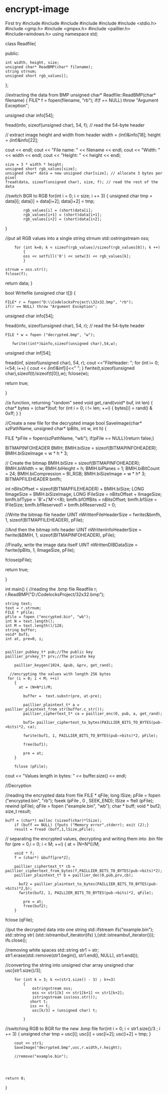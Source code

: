 # encrypt-image
First try
#include <iostream>
#include <fstream>
#include <sstream>
#include <string>
#include <iomanip>
#include <stdio.h>
#include <gmp.h>
#include <gmpxx.h>
#include <paillier.h>
#include<windows.h>
using namespace std;

class Readfile{

public:

    int width, height, size;
    unsigned char* ReadBMP(char* filename);
    string strnum;
    unsigned short rgb_values[];

};


//extracting the data from BMP
unsigned char* Readfile::ReadBMP(char* filename)
{
FILE* f = fopen(filename, "rb");
if(f == NULL) throw "Argument Exception";

unsigned char info[54];

fread(info, sizeof(unsigned char), 54, f); // read the 54-byte header

// extract image height and width from header
width = *(int*)&info[18];
height = *(int*)&info[22];

cout << endl;
cout << "File name: " << filename << endl;
cout << "Width: " << width << endl;
cout << "Height: " << height << endl;

    size = 3 * width * height;
    unsigned short rgb_values[size];
    unsigned char* data = new unsigned char[size]; // allocate 3 bytes per pixel
    fread(data, sizeof(unsigned char), size, f); // read the rest of the data

//switch BGR to RGB
for(int i = 0; i < size; i += 3)
    {
            unsigned char tmp = data[i];
            data[i] = data[i+2];
            data[i+2] = tmp;

            rgb_values[i] = (short)data[i];
            rgb_values[i+1] = (short)data[i+1];
            rgb_values[i+2] = (short)data[i+2];

}

//put all RGB values into a single string strnum
std::ostringstream oss;

        for (int k=0; k < sizeof(rgb_values)/sizeof(rgb_values[0]); k ++)
            {
            oss << setfill('0') << setw(3) << rgb_values[k];
            }

    strnum = oss.str();
    fclose(f);

return data;
}


bool Writefile (unsigned char t[])
{

    FILE* r = fopen("D:\\CodelocksProject\\32x32.bmp", "rb");
    if(r == NULL) throw "Argument Exception";

unsigned char info[54];

fread(info, sizeof(unsigned char), 54, r); // read the 54-byte header

    FILE * w = fopen ("decrypted.bmp", "w");

       fwrite((int*)&info,sizeof(unsigned char),54,w);


unsigned char inf[54];

fread(inf, sizeof(unsigned char), 54, r); cout <<"FileHeader: ";
for (int i= 0; i<54; i++)
    {
        cout << *(int*)&inf[i]<<" ";
    }
fwrite(t,sizeof(unsigned char),sizeof(t)/sizeof(t[0]),w);
fclose(w);

return true;

}

//a function, returning "random" seed
    void get_rand(void* buf, int len)
    {
    char* bytes = (char*)buf;
    for (int i = 0; i != len; ++i) {
        bytes[i] = rand() & 0xff;
    }
    }


//Create a new file for the decrypted image
bool SaveImage(char* szPathName, unsigned char* lpBits, int w, int h)
{

FILE *pFile = fopen(szPathName, "wb");
if(pFile == NULL){return false;}

BITMAPINFOHEADER BMIH;
BMIH.biSize = sizeof(BITMAPINFOHEADER);
BMIH.biSizeImage = w * h * 3;

// Create the bitmap
BMIH.biSize = sizeof(BITMAPINFOHEADER);
BMIH.biWidth = w;
BMIH.biHeight = h;
BMIH.biPlanes = 1;
BMIH.biBitCount = 24;
BMIH.biCompression = BI_RGB;
BMIH.biSizeImage = w * h* 3;
BITMAPFILEHEADER bmfh;

int nBitsOffset = sizeof(BITMAPFILEHEADER) + BMIH.biSize;
LONG lImageSize = BMIH.biSizeImage;
LONG lFileSize = nBitsOffset + lImageSize;
bmfh.bfType = 'B'+('M'<<8);
bmfh.bfOffBits = nBitsOffset;
bmfh.bfSize = lFileSize;
bmfh.bfReserved1 = bmfh.bfReserved2 = 0;

//Write the bitmap file header
UINT nWrittenFileHeaderSize = fwrite(&bmfh, 1,
sizeof(BITMAPFILEHEADER), pFile);

//And then the bitmap info header
UINT nWrittenInfoHeaderSize = fwrite(&BMIH,
1, sizeof(BITMAPINFOHEADER), pFile);

//Finally, write the image data itself
UINT nWrittenDIBDataSize = fwrite(lpBits, 1, lImageSize, pFile);

fclose(pFile);

return true;

}





int main()
{
    //reading the .bmp file
    Readfile r;
    r.ReadBMP("D:/CodelocksProject/32x32.bmp");

    string text;
    text = r.strnum;
    FILE * pFile;
    pFile = fopen ("encrypted.bin", "wb");
    int N = text.length();
    int M = text.length()/128;
    string buffer;
    void* buf1;
    int at, pre=0, i;


    paillier_pubkey_t* pub;//The public key
    paillier_prvkey_t* prv;//The private key

        paillier_keygen(1024, &pub, &prv, get_rand);

      //encrypting the values with length 256 bytes
     for (i = 0; i < M; ++i)
        {
          at = (N+N*i)/M;

            buffer =  text.substr(pre, at-pre);

            paillier_plaintext_t* a = paillier_plaintext_from_str(buffer.c_str());
            paillier_ciphertext_t* ca = paillier_enc(0, pub, a, get_rand);

            buf1= paillier_ciphertext_to_bytes(PAILLIER_BITS_TO_BYTES(pub->bits)*2, ca);

            fwrite(buf1, 1, PAILLIER_BITS_TO_BYTES(pub->bits)*2, pFile);

            free(buf1);

            pre = at;
        }

        fclose (pFile);


cout << "Values length in bytes: " << buffer.size() << endl;


//Decryption

//reading the encrypted data from file
    FILE * qFile;
    long lSize;
    pFile = fopen ("encrypted.bin", "rb");
    fseek (pFile , 0 , SEEK_END);
    lSize = ftell (pFile);
    rewind (pFile);
    qFile = fopen ("example.bin", "wb");
    char * buff;
    void * buf2;
    size_t result;

    buff = (char*) malloc (sizeof(char)*lSize);
        if (buff == NULL) {fputs ("Memory error",stderr); exit (2);}
        result = fread (buff,1,lSize,pFile);



// separating the encrypted values, decrypting and writing them into .bin file
    for (pre = 0,i = 0; i < M; ++i)
        {
            at = (N+N*i)/M;

        void * f;
        f = (char*) &buff[pre*2];

        paillier_ciphertext_t* cb = paillier_ciphertext_from_bytes(f,PAILLIER_BITS_TO_BYTES(pub->bits)*2);
        paillier_plaintext_t* b = paillier_dec(0,pub,prv,cb);

          buf2 = paillier_plaintext_to_bytes(PAILLIER_BITS_TO_BYTES(pub->bits)*2,b);
          fwrite(buf2, 1, PAILLIER_BITS_TO_BYTES(pub->bits)*2, qFile);

            pre = at;
            free(buf2);
        }

fclose (qFile);

//put the decrypted data into one string
std::ifstream ifs("example.bin");
std::string str( (std::istreambuf_iterator<char>(ifs) ),(std::istreambuf_iterator<char>()));
ifs.close();


//removing white spaces
std::string str1 = str;
str1.erase(std::remove(str1.begin(), str1.end(), NULL), str1.end());


//converting the string into unsigned char array
          unsigned char usc[str1.size()/3];

        for (int k = 3; k <=(str1.size() - 3) ; k+=3)
            {
                ostringstream oss;
                oss << str1[k] << str1[k+1] << str1[k+2];
                istringstream iss(oss.str());
               short t;
               iss >> t;
                usc[k/3] = (unsigned char) t;

            }

//switching RGB to BGR for the new .bmp file
        for(int i = 0; i < str1.size()/3 ; i += 3)
            {
            unsigned char tmp = usc[i];
            usc[i] = usc[i+2];
            usc[i+2] = tmp;
            }

        cout << str1;
        SaveImage("decrypted.bmp",usc,r.width,r.height);

        //remove("example.bin");




    return 0;
}

